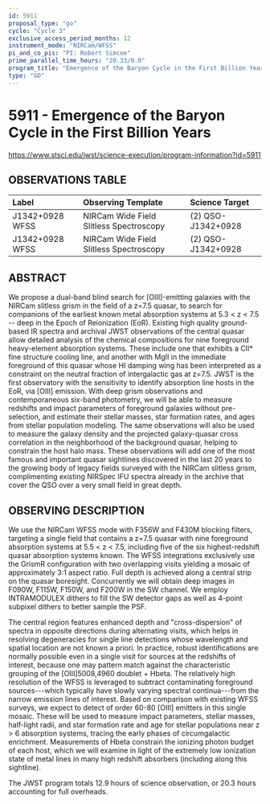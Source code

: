 ```yaml
---
id: 5911
proposal_type: "go"
cycle: "Cycle 3"
exclusive_access_period_months: 12
instrument_mode: "NIRCam/WFSS"
pi_and_co_pis: "PI: Robert Simcoe"
prime_parallel_time_hours: "20.33/0.0"
program_title: "Emergence of the Baryon Cycle in the First Billion Years"
type: "GO"
---
```

# 5911 - Emergence of the Baryon Cycle in the First Billion Years
https://www.stsci.edu/jwst/science-execution/program-information?id=5911
## OBSERVATIONS TABLE
| Label             | Observing Template                       | Science Target          |
| :---------------- | :--------------------------------------- | :---------------------- |
| J1342+0928 WFSS   | NIRCam Wide Field Slitless Spectroscopy  | (2) QSO-J1342+0928      |
| J1342+0928 WFSS   | NIRCam Wide Field Slitless Spectroscopy  | (2) QSO-J1342+0928      |

## ABSTRACT

We propose a dual-band blind search for [OIII]-emitting galaxies with the NIRCam slitless grism in the field of a z=7.5 quasar, to search for companions of the earliest known metal absorption systems at 5.3 < z < 7.5 -- deep in the Epoch of Reionization (EoR). Existing high quality ground-based IR spectra and archival JWST observations of the central quasar allow detailed analysis of the chemical compositions for nine foreground heavy-element absorption systems. These include one that exhibits a CII* fine structure cooling line, and another with MgII in the immediate foreground of this quasar whose HI damping wing has been interpreted as a constraint on the neutral fraction of intergalactic gas at z=7.5. JWST is the first observatory with the sensitivity to identify absorption line hosts in the EoR, via [OIII] emission. With deep grism observations and contemporaneous six-band photometry, we will be able to measure redshifts and impact parameters of foreground galaxies without pre-selection, and estimate their stellar masses, star formation rates, and ages from stellar population modeling. The same observations will also be used to measure the galaxy density and the projected galaxy-quasar cross correlation in the neighborhood of the background quasar, helping to constrain the host halo mass. These observations will add one of the most famous and important quasar sightlines discovered in the last 20 years to the growing body of legacy fields surveyed with the NIRCam slitless grism, complimenting existing NIRSpec IFU spectra already in the archive that cover the QSO over a very small field in great depth.

## OBSERVING DESCRIPTION

We use the NIRCam WFSS mode with F356W and F430M blocking filters, targeting a single field that contains a z=7.5 quasar with nine foreground absorption systems at 5.5 < z < 7.5, including five of the six highest-redshift quasar absorption systems known. The WFSS integrations exclusively use the GrismR configuration with two overlapping visits yielding a mosaic of approximately 3:1 aspect ratio. Full depth is achieved along a central strip on the quasar boresight. Concurrently we will obtain deep images in F090W, F115W, F150W, and F200W in the SW channel. We employ INTRAMODULEX dithers to fill the SW detector gaps as well as 4-point subpixel dithers to better sample the PSF.

The central region features enhanced depth and "cross-dispersion" of spectra in opposite directions during alternating visits, which helps in resolving degeneracies for single line detections whose wavelength and spatial location are not known a priori. In practice, robust identifications are normally possible even in a single visit for sources at the redshifts of interest, because one may pattern match against the characteristic grouping of the [OIII]5008,4960 doublet + Hbeta. The relatively high resolution of the WFSS is leveraged to subtract contaminating foreground sources---which typically have slowly varying spectral continua---from the narrow emission lines of interest. Based on comparison with existing WFSS surveys, we expect to detect of order 60-80 [OIII] emitters in this single mosaic. These will be used to measure impact parameters, stellar masses, half-light radii, and star formation rate and age for stellar populations near z > 6 absorption systems, tracing the early phases of circumgalactic enrichment. Measurements of Hbeta constrain the ionizing photon budget of each host, which we will examine in light of the extremely low ionization state of metal lines in many high redshift absorbers (including along this sightline).

The JWST program totals 12.9 hours of science observation, or 20.3 hours accounting for full overheads.